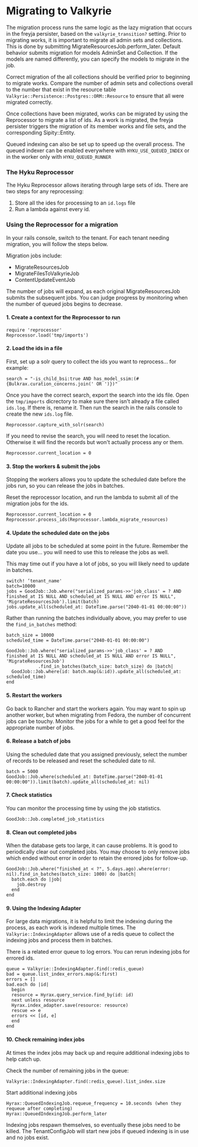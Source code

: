# Migrating to Valkyrie

The migration process runs the same logic as the lazy migration that occurs in the freyja persister, based on the `valkyrie_transition?` setting. Prior to migrating works, it is important to migrate all admin sets and collections. This is done by submitting MigrateResourcesJob.perform_later. Default behavior submits migration for models AdminSet and Collection. If the models are named differently, you can specify the models to migrate in the job.

Correct migration of the all collections should be verified prior to beginning to migrate works. Compare the number of admin sets and collections overall to the number that exist in the resource table `Valkyrie::Persistence::Postgres::ORM::Resource` to ensure that all were migrated correctly.

Once collections have been migrated, works can be migrated by using the Reprocessor to migrate a list of ids. As a work is migrated, the freyja persister triggers the migration of its member works and file sets, and the corresponding Sipity::Entity.

Queued indexing can also be set up to speed up the overall process. The queued indexer can be enabled everywhere with `HYKU_USE_QUEUED_INDEX` or in the worker only with `HYKU_QUEUED_RUNNER`

### The Hyku Reprocessor

The Hyku Reprocessor allows iterating through large sets of ids. There are two steps for any reprocessing:
1. Store all the ides for processing to an `id.logs` file
2. Run a lambda against every id.

### Using the Reprocessor for a migration
In your rails console, switch to the tenant. For each tenant needing migration, you will follow the steps below.

Migration jobs include:
- MigrateResourcesJob
- MigrateFilesToValkyrieJob
- ContentUpdateEventJob

The number of jobs will expand, as each original MigrateResourcesJob submits the subsequent jobs. You can judge progress by monitoring when the number of queued jobs begins to decrease.
#### 1. Create a context for the Reprocessor to run

```
require 'reprocessor'
Reprocessor.load('tmp/imports')
```
#### 2. Load the ids in a file

First, set up a solr query to collect the ids you want to reprocess... for example:
```
search = "-is_child_bsi:true AND has_model_ssim:(#{Bulkrax.curation_concerns.join(' OR ')})"
```
Once you have the correct search, export the search into the ids file. Open the `tmp/imports` dicrectory to make sure there isn't already a file called `ids.log`. If there is, rename it. Then run the search in the rails console to create the new `ids.log` file.
```
Reprocessor.capture_with_solr(search)
```
If you need to revise the search, you will need to reset the location. Otherwise it will find the records but won't actually process any or them.
```
Reprocessor.current_location = 0
```
#### 3. Stop the workers & submit the jobs

Stopping the workers allows you to update the scheduled date before the jobs run, so you can release the jobs in batches.

Reset the reprocessor location, and run the lambda to submit all of the migration jobs for the ids.
```
Reprocessor.current_location = 0
Reprocessor.process_ids(Reprocessor.lambda_migrate_resources)
```
#### 4. Update the scheduled date on the jobs

Update all jobs to be scheduled at some point in the future. Remember the date you use... you will need to use this to release the jobs as well.

This may time out if you have a lot of jobs, so you will likely need to update in batches.
```
switch! ‘tenant_name'
batch=10000
jobs = GoodJob::Job.where("serialized_params->>'job_class' = ? AND finished_at IS NULL AND scheduled_at IS NULL AND error IS NULL", 'MigrateResourcesJob').limit(batch)
jobs.update_all(scheduled_at: DateTime.parse("2040-01-01 00:00:00"))
```
Rather than running the batches individually above, you may prefer to use the `find_in_batches` method:
```
batch_size = 10000
scheduled_time = DateTime.parse("2040-01-01 00:00:00")

GoodJob::Job.where("serialized_params->>'job_class' = ? AND finished_at IS NULL AND scheduled_at IS NULL AND error IS NULL", 'MigrateResourcesJob')
            .find_in_batches(batch_size: batch_size) do |batch|
  GoodJob::Job.where(id: batch.map(&:id)).update_all(scheduled_at: scheduled_time)
end
```

#### 5. Restart the workers

Go back to Rancher and start the workers again. You may want to spin up another worker, but when migrating from Fedora, the number of concurrent jobs can be touchy. Monitor the jobs for a while to get a good feel for the appropriate number of jobs.

#### 6. Release a batch of jobs

Using the scheduled date that you assigned previously, select the number of records to be released and reset the scheduled date to nil.
```
batch = 5000
GoodJob::Job.where(scheduled_at: DateTime.parse("2040-01-01 00:00:00")).limit(batch).update_all(scheduled_at: nil)
```
#### 7. Check statistics

You can monitor the processing time by using the job statistics.
```
GoodJob::Job.completed_job_statistics
```
#### 8. Clean out completed jobs

When the database gets too large, it can cause problems. It is good to periodically clear out completed jobs. You may choose to only remove jobs which ended without error in order to retain the errored jobs for follow-up.
```
GoodJob::Job.where("finished_at < ?", 5.days.ago).where(error: nil).find_in_batches(batch_size: 1000) do |batch|
  batch.each do |job|
    job.destroy
  end
end
```
#### 9. Using the Indexing Adapter

For large data migrations, it is helpful to limit the indexing during the process, as each work is indexed multiple times. The `Valkyrie::IndexingAdapter` allows use of a redis queue to collect the indexing jobs and process them in batches.

There is a related error queue to log errors. You can rerun indexing jobs for errored ids.
```
queue = Valkyrie::IndexingAdapter.find(:redis_queue)
bad = queue.list_index_errors.map(&:first)
errors = []
bad.each do |id|
  begin
  resource = Hyrax.query_service.find_by(id: id)
  next unless resource
  Hyrax.index_adapter.save(resource: resource)
  rescue => e
  errors << [id, e]
  end
end
```
#### 10. Check remaining index jobs

At times the index jobs may back up and require additional indexing jobs to help catch up.

Check the number of remaining jobs in the queue:
```
Valkyrie::IndexingAdapter.find(:redis_queue).list_index.size
```
Start additional indexing jobs
```
Hyrax::QueuedIndexingJob.requeue_frequency = 10.seconds (when they requeue after completing)
Hyrax::QueuedIndexingJob.perform_later
```
Indexing jobs respawn themselves, so eventually these jobs need to be killed. The TenantConfigJob will start new jobs if queued indexing is in use and no jobs exist.
